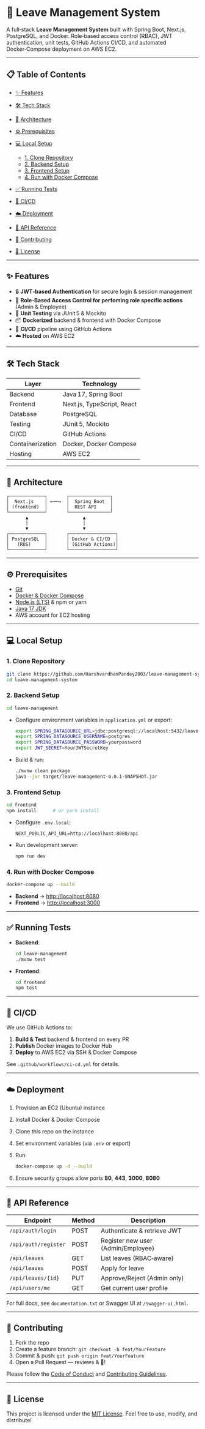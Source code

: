 # 🚀 Leave Management System

A full‑stack **Leave Management System** built with Spring Boot, Next.js, PostgreSQL, and Docker.
Role‑based access control (RBAC), JWT authentication, unit tests, GitHub Actions CI/CD, and automated Docker‑Compose deployment on AWS EC2.

---

## 📋 Table of Contents

* [✨ Features](#-features)
* [🛠️ Tech Stack](#️-tech-stack)
* [📐 Architecture](#-architecture)
* [⚙️ Prerequisites](#️-prerequisites)
* [💻 Local Setup](#-local-setup)

  * [1. Clone Repository](#1-clone-repository)
  * [2. Backend Setup](#2-backend-setup)
  * [3. Frontend Setup](#3-frontend-setup)
  * [4. Run with Docker Compose](#4-run-with-docker-compose)
* [✅ Running Tests](#-running-tests)
* [🚢 CI/CD](#-cicd)
* [☁️ Deployment](#-deployment)
* [📖 API Reference](#-api-reference)
* [🤝 Contributing](#-contributing)
* [📄 License](#-license)

---

## ✨ Features

* 🔒 **JWT‑based Authentication** for secure login & session management
* 👥 **Role‑Based Access Control for perfoming role specific actions** (Admin & Employee)
* 🧪 **Unit Testing** via JUnit 5 & Mockito
* 📦 **Dockerized** backend & frontend with Docker Compose
* 🤖 **CI/CD** pipeline using GitHub Actions
* ☁️ **Hosted** on AWS EC2

---

## 🛠️ Tech Stack

| Layer            | Technology                 |
| ---------------- | -------------------------- |
| Backend          | Java 17, Spring Boot       |
| Frontend         | Next.js, TypeScript, React |
| Database         | PostgreSQL                 |
| Testing          | JUnit 5, Mockito           |
| CI/CD            | GitHub Actions             |
| Containerization | Docker, Docker Compose     |
| Hosting          | AWS EC2                    |

---

## 📐 Architecture

```
┌─────────────┐       ┌───────────────┐
│  Next.js    │ ←──→  │  Spring Boot  │
│ (frontend)  │       │  REST API     │
└─────────────┘       └───────────────┘
       ▲                    ▲
       │                    │
       ▼                    ▼
┌─────────────┐       ┌─────────────────┐
│ PostgreSQL  │       │ Docker & CI/CD  │
│   (RDS)     │       │ (GitHub Actions)│
└─────────────┘       └─────────────────┘
```

---

## ⚙️ Prerequisites

* [Git](https://git-scm.com/)
* [Docker & Docker Compose](https://docs.docker.com/compose/)
* [Node.js (LTS)](https://nodejs.org/) & npm or yarn
* [Java 17 JDK](https://adoptium.net/)
* AWS account for EC2 hosting

---

## 💻 Local Setup

### 1. Clone Repository

```bash
git clone https://github.com/HarshvardhanPandey2003/leave-management-system.git
cd leave-management-system
```

### 2. Backend Setup

```bash
cd leave-management
```

* Configure environment variables in `application.yml` or export:

  ```bash
  export SPRING_DATASOURCE_URL=jdbc:postgresql://localhost:5432/leave_db
  export SPRING_DATASOURCE_USERNAME=postgres
  export SPRING_DATASOURCE_PASSWORD=yourpassword
  export JWT_SECRET=YourJWTSecretKey
  ```
* Build & run:

  ```bash
  ./mvnw clean package
  java -jar target/leave-management-0.0.1-SNAPSHOT.jar
  ```

### 3. Frontend Setup

```bash
cd frontend
npm install      # or yarn install
```

* Configure `.env.local`:

  ```
  NEXT_PUBLIC_API_URL=http://localhost:8080/api
  ```
* Run development server:

  ```bash
  npm run dev
  ```

### 4. Run with Docker Compose

```bash
docker-compose up --build
```

* **Backend** → [http://localhost:8080](http://localhost:8080)
* **Frontend** → [http://localhost:3000](http://localhost:3000)

---

## ✅ Running Tests

* **Backend**:

  ```bash
  cd leave-management
  ./mvnw test
  ```
* **Frontend**:

  ```bash
  cd frontend
  npm test
  ```

---

## 🚢 CI/CD

We use GitHub Actions to:

1. **Build & Test** backend & frontend on every PR
2. **Publish** Docker images to Docker Hub
3. **Deploy** to AWS EC2 via SSH & Docker Compose

See `.github/workflows/ci-cd.yml` for details.

---

## ☁️ Deployment

1. Provision an EC2 (Ubuntu) instance
2. Install Docker & Docker Compose
3. Clone this repo on the instance
4. Set environment variables (via `.env` or export)
5. Run:

   ```bash
   docker-compose up -d --build
   ```
6. Ensure security groups allow ports **80**, **443**, **3000**, **8080**

---

## 📖 API Reference

| Endpoint             | Method | Description                        |
| -------------------- | ------ | ---------------------------------- |
| `/api/auth/login`    | POST   | Authenticate & retrieve JWT        |
| `/api/auth/register` | POST   | Register new user (Admin/Employee) |
| `/api/leaves`        | GET    | List leaves (RBAC‑aware)           |
| `/api/leaves`        | POST   | Apply for leave                    |
| `/api/leaves/{id}`   | PUT    | Approve/Reject (Admin only)        |
| `/api/users/me`      | GET    | Get current user profile           |

For full docs, see `documentation.txt` or Swagger UI at `/swagger-ui.html`.

---

## 🤝 Contributing

1. Fork the repo
2. Create a feature branch: `git checkout -b feat/YourFeature`
3. Commit & push: `git push origin feat/YourFeature`
4. Open a Pull Request — reviews & 🎉!

Please follow the [Code of Conduct](CODE_OF_CONDUCT.md) and [Contributing Guidelines](CONTRIBUTING.md).

---

## 📄 License

This project is licensed under the [MIT License](LICENSE).
Feel free to use, modify, and distribute!
